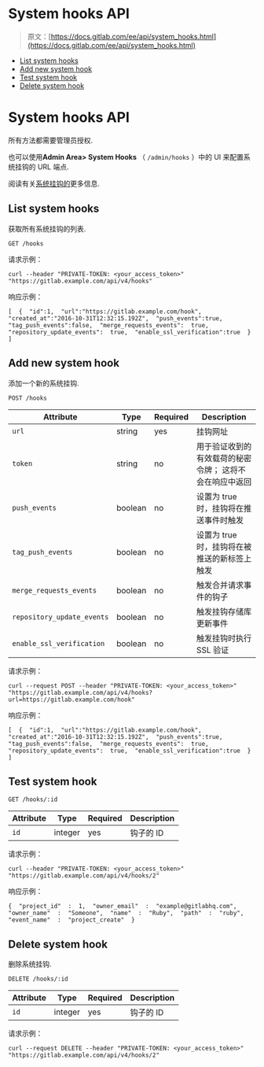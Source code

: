 # System hooks API

> 原文：[https://docs.gitlab.com/ee/api/system_hooks.html](https://docs.gitlab.com/ee/api/system_hooks.html)

*   [List system hooks](#list-system-hooks)
*   [Add new system hook](#add-new-system-hook)
*   [Test system hook](#test-system-hook)
*   [Delete system hook](#delete-system-hook)

# System hooks API[](#system-hooks-api "Permalink")

所有方法都需要管理员授权.

也可以使用**Admin Area> System Hooks** （ `/admin/hooks` ）中的 UI 来配置系统挂钩的 URL 端点.

阅读有关[系统挂钩的](../system_hooks/system_hooks.html)更多信息.

## List system hooks[](#list-system-hooks "Permalink")

获取所有系统挂钩的列表.

```
GET /hooks 
```

请求示例：

```
curl --header "PRIVATE-TOKEN: <your_access_token>" "https://gitlab.example.com/api/v4/hooks" 
```

响应示例：

```
[  {  "id":1,  "url":"https://gitlab.example.com/hook",  "created_at":"2016-10-31T12:32:15.192Z",  "push_events":true,  "tag_push_events":false,  "merge_requests_events":  true,  "repository_update_events":  true,  "enable_ssl_verification":true  }  ] 
```

## Add new system hook[](#add-new-system-hook "Permalink")

添加一个新的系统挂钩.

```
POST /hooks 
```

| Attribute | Type | Required | Description |
| --- | --- | --- | --- |
| `url` | string | yes | 挂钩网址 |
| `token` | string | no | 用于验证收到的有效载荷的秘密令牌； 这将不会在响应中返回 |
| `push_events` | boolean | no | 设置为 true 时，挂钩将在推送事件时触发 |
| `tag_push_events` | boolean | no | 设置为 true 时，挂钩将在被推送的新标签上触发 |
| `merge_requests_events` | boolean | no | 触发合并请求事件的钩子 |
| `repository_update_events` | boolean | no | 触发挂钩存储库更新事件 |
| `enable_ssl_verification` | boolean | no | 触发挂钩时执行 SSL 验证 |

请求示例：

```
curl --request POST --header "PRIVATE-TOKEN: <your_access_token>" "https://gitlab.example.com/api/v4/hooks?url=https://gitlab.example.com/hook" 
```

响应示例：

```
[  {  "id":1,  "url":"https://gitlab.example.com/hook",  "created_at":"2016-10-31T12:32:15.192Z",  "push_events":true,  "tag_push_events":false,  "merge_requests_events":  true,  "repository_update_events":  true,  "enable_ssl_verification":true  }  ] 
```

## Test system hook[](#test-system-hook "Permalink")

```
GET /hooks/:id 
```

| Attribute | Type | Required | Description |
| --- | --- | --- | --- |
| `id` | integer | yes | 钩子的 ID |

请求示例：

```
curl --header "PRIVATE-TOKEN: <your_access_token>" "https://gitlab.example.com/api/v4/hooks/2" 
```

响应示例：

```
{  "project_id"  :  1,  "owner_email"  :  "example@gitlabhq.com",  "owner_name"  :  "Someone",  "name"  :  "Ruby",  "path"  :  "ruby",  "event_name"  :  "project_create"  } 
```

## Delete system hook[](#delete-system-hook "Permalink")

删除系统挂钩.

```
DELETE /hooks/:id 
```

| Attribute | Type | Required | Description |
| --- | --- | --- | --- |
| `id` | integer | yes | 钩子的 ID |

请求示例：

```
curl --request DELETE --header "PRIVATE-TOKEN: <your_access_token>" "https://gitlab.example.com/api/v4/hooks/2" 
```